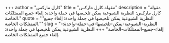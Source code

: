 +++
author = "كارل ماركس"
title = "مقولة كارل ماركس"
description = "مقولة كارل ماركس: النظرية الشيوعية يمكن تلخيصها في جملة واحدة: إلغاء جميع الممتلكات الخاصة."
quote = '''النظرية الشيوعية يمكن تلخيصها في جملة واحدة: إلغاء جميع الممتلكات الخاصة.'''
slug = "النظرية-الشيوعية-يمكن-تلخيصها-في-جملة-واحدة:-إلغاء-جميع-الممتلكات-الخاصة"
+++
النظرية الشيوعية يمكن تلخيصها في جملة واحدة: إلغاء جميع الممتلكات الخاصة.
